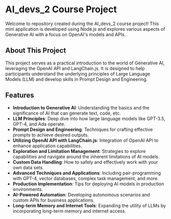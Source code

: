 # AI_devs_2 Course Project

Welcome to repository created during the AI_devs_2 course project! This mini application is developed using Node.js and explores various aspects of Generative AI with a focus on OpenAI's models and APIs.

## About This Project

This project serves as a practical introduction to the world of Generative AI, leveraging the OpenAI API and LangChain.js. It is designed to help participants understand the underlying principles of Large Language Models (LLM) and develop skills in Prompt Design and Engineering.

## Features

- **Introduction to Generative AI**: Understanding the basics and the significance of AI that can generate text, code, etc.
- **LLM Principles**: Deep dive into how large language models like GPT-3.5, GPT-4, and Ada operate.
- **Prompt Design and Engineering**: Techniques for crafting effective prompts to achieve desired outputs.
- **Utilizing OpenAI API with LangChain.js**: Integration of OpenAI API to enhance application capabilities.
- **Exploration and Limitation Management**: Strategies to explore capabilities and navigate around the inherent limitations of AI models.
- **Custom Data Handling**: How to safely and effectively work with your own data sets.
- **Advanced Techniques and Applications**: Including pair-programming with GPT-4, vector databases, complex task management, and more.
- **Production Implementation**: Tips for deploying AI models in production environments.
- **AI-Powered Automation**: Developing autonomous scenarios and custom APIs for business applications.
- **Long-term Memory and Internet Tools**: Expanding the utility of LLMs by incorporating long-term memory and internet access.
